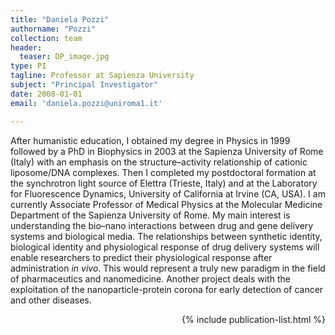 ```yaml
---
title: "Daniela Pozzi"
authorname: "Pozzi"
collection: team
header: 
  teaser: DP_image.jpg
type: PI
tagline: Professor at Sapienza University
subject: "Principal Investigator"
date: 2008-01-01
email: 'daniela.pozzi@uniroma1.it'

---
```


<p align= "justify">

After humanistic education, I obtained my degree in Physics in 1999 followed by a PhD in Biophysics in 2003 at the Sapienza University of Rome (Italy) with an emphasis on the structure–activity relationship of cationic liposome/DNA complexes. Then I completed my postdoctoral formation at the synchrotron light source of Elettra (Trieste, Italy) and at the Laboratory for Fluorescence Dynamics, University of California at Irvine (CA, USA). I am currently Associate Professor of Medical Physics at the Molecular Medicine Department of the Sapienza University of Rome. My main interest is understanding the bio–nano interactions between drug and gene delivery systems and biological media. The relationships between synthetic identity, biological identity and physiological response of drug delivery systems will enable researchers to predict their physiological response after administration <em>in vivo</em>. This would represent a truly new paradigm in the field of pharmaceutics and nanomedicine. Another project deals with the exploitation of the nanoparticle-protein corona for early detection of cancer and other diseases.

<div style="text-align: right"> 

{% include publication-list.html %}

